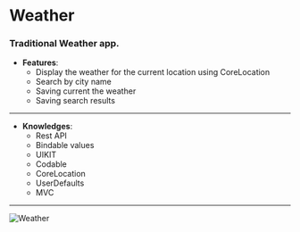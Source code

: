 

# Weather
### Traditional Weather app.

* **Features**:
  * Display the weather for the current location using CoreLocation
  * Search by city name
  * Saving current the weather
  * Saving search results

___

* **Knowledges**:
  * Rest API
  * Bindable values 
  * UIKIT
  * Codable
  * CoreLocation
  * UserDefaults
  * MVC
___
![Weather](weaterIphone.gif)

